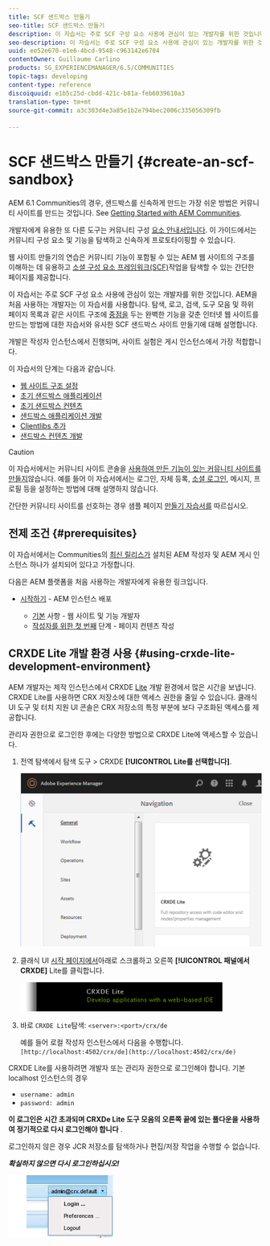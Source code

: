 ```yaml
---
title: SCF 샌드박스 만들기
seo-title: SCF 샌드박스 만들기
description: 이 자습서는 주로 SCF 구성 요소 사용에 관심이 있는 개발자를 위한 것입니다. AEM을 처음 사용하는 개발자는 이 자습서를 사용합니다.  SCF 샌드박스 사이트 생성을 안내합니다.
seo-description: 이 자습서는 주로 SCF 구성 요소 사용에 관심이 있는 개발자를 위한 것입니다. AEM을 처음 사용하는 개발자는 이 자습서를 사용합니다.  SCF 샌드박스 사이트 생성을 안내합니다.
uuid: ee52e670-e1e6-4bcd-9548-c963142e6704
contentOwner: Guillaume Carlino
products: SG_EXPERIENCEMANAGER/6.5/COMMUNITIES
topic-tags: developing
content-type: reference
discoiquuid: e1b5c25d-cbdd-421c-b81a-feb6039610a3
translation-type: tm+mt
source-git-commit: a3c303d4e3a85e1b2e794bec2006c335056309fb

---
```




# SCF 샌드박스 만들기 {#create-an-scf-sandbox}


AEM 6.1 Communities의 경우, 샌드박스를 신속하게 만드는 가장 쉬운 방법은 커뮤니티 사이트를 만드는 것입니다. See [Getting Started with AEM Communities](getting-started.md).

개발자에게 유용한 또 다른 도구는 커뮤니티 구성 [요소 안내서입니다](components-guide.md). 이 가이드에서는 커뮤니티 구성 요소 및 기능을 탐색하고 신속하게 프로토타이핑할 수 있습니다.

웹 사이트 만들기의 연습은 커뮤니티 기능이 포함될 수 있는 AEM 웹 사이트의 구조를 이해하는 데 유용하고 [소셜 구성 요소 프레임워크(SCF)](scf.md)작업을 탐색할 수 있는 간단한 페이지를 제공합니다.

이 자습서는 주로 SCF 구성 요소 사용에 관심이 있는 개발자를 위한 것입니다. AEM을 처음 사용하는 개발자는 이 자습서를 사용합니다. 탐색, 로고, 검색, 도구 모음 및 하위 페이지 목록과 같은 사이트 구조에 [중점을](../../help/sites-developing/website.md) 두는 완벽한 기능을 갖춘 인터넷 웹 사이트를 만드는 방법에 대한 자습서와 유사한 SCF 샌드박스 사이트 만들기에 대해 설명합니다.

개발은 작성자 인스턴스에서 진행되며, 사이트 실험은 게시 인스턴스에서 가장 적합합니다.

이 자습서의 단계는 다음과 같습니다.

* [웹 사이트 구조 설정](setup-website.md)
* [초기 샌드박스 애플리케이션](initial-app.md)
* [초기 샌드박스 컨텐츠](initial-content.md)
* [샌드박스 애플리케이션 개발](develop-app.md)
* [Clientlibs 추가](add-clientlibs.md)
* [샌드박스 컨텐츠 개발](develop-content.md)

>[!CAUTION]
>
>이 자습서에서는 커뮤니티 사이트 콘솔을 [사용하여 만든 기능이 있는 커뮤니티 사이트를 만들지](sites-console.md)않습니다. 예를 들어 이 자습서에서는 로그인, 자체 등록, [소셜 로그인](social-login.md), 메시지, 프로필 등을 설정하는 방법에 대해 설명하지 않습니다.
>
>간단한 커뮤니티 사이트를 선호하는 경우 샘플 페이지 [만들기 자습서를](create-sample-page.md) 따르십시오.

## 전제 조건 {#prerequisites}

이 자습서에서는 Communities의 [최신 릴리스가](deploy-communities.md#latest-releases) 설치된 AEM 작성자 및 AEM 게시 인스턴스 하나가 설치되어 있다고 가정합니다.

다음은 AEM 플랫폼을 처음 사용하는 개발자에게 유용한 링크입니다.

* [시작하기](../../help/sites-deploying/deploy.md#getting-started) - AEM 인스턴스 배포

   * [기본](../../help/sites-developing/the-basics.md) 사항 - 웹 사이트 및 기능 개발자
   * [작성자를 위한 첫 번째](../../help/sites-authoring/first-steps.md) 단계 - 페이지 컨텐츠 작성

## CRXDE Lite 개발 환경 사용 {#using-crxde-lite-development-environment}

AEM 개발자는 제작 인스턴스에서 CRXDE [Lite](../../help/sites-developing/developing-with-crxde-lite.md) 개발 환경에서 많은 시간을 보냅니다. CRXDE Lite를 사용하면 CRX 저장소에 대한 액세스 권한을 줄일 수 있습니다. 클래식 UI 도구 및 터치 지원 UI 콘솔은 CRX 저장소의 특정 부분에 보다 구조화된 액세스를 제공합니다.

관리자 권한으로 로그인한 후에는 다양한 방법으로 CRXDE Lite에 액세스할 수 있습니다.

1. 전역 탐색에서 탐색 도구 > CRXDE **[!UICONTROL Lite를 선택합니다]**.

   ![chlimage_1-350](assets/chlimage_1-350.png)

2. 클래식 UI [시작 페이지에서](http://localhost:4502/welcome.html)아래로 스크롤하고 오른쪽 **[!UICONTROL 패널에서 CRXDE]** Lite를 클릭합니다.

   ![chlimage_1-351](assets/chlimage_1-351.png)

3. 바로 `CRXDE Lite`탐색: `<server>:<port>/crx/de`

   예를 들어 로컬 작성자 인스턴스에서 다음을 수행합니다. ` [http://localhost:4502/crx/de](http://localhost:4502/crx/de)`

CRXDE Lite를 사용하려면 개발자 또는 관리자 권한으로 로그인해야 합니다. 기본 localhost 인스턴스의 경우

* `username: admin`
* `password: admin`


**이 로그인은 시간 초과되며 CRXDe Lite 도구 모음의 오른쪽 끝에 있는 풀다운을 사용하여 정기적으로 다시 로그인해야 합니다** .

로그인하지 않은 경우 JCR 저장소를 탐색하거나 편집/저장 작업을 수행할 수 없습니다.

***확실하지 않으면 다시 로그인하십시오!***

![chlimage_1-352](assets/chlimage_1-352.png)
